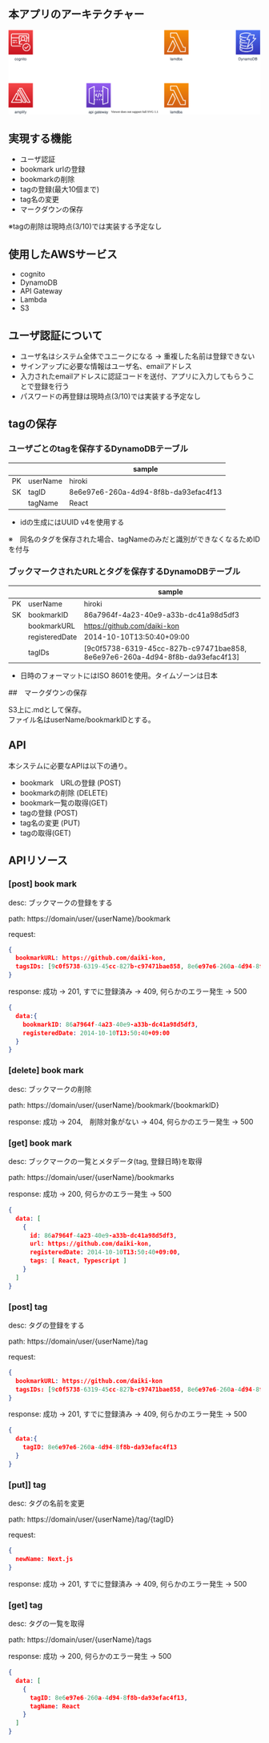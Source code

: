 ## 本アプリのアーキテクチャー

![](./image/architecture.drawio.svg)

## 実現する機能

- ユーザ認証
- bookmark urlの登録
- bookmarkの削除
- tagの登録(最大10個まで)
- tag名の変更
- マークダウンの保存

※tagの削除は現時点(3/10)では実装する予定なし

## 使用したAWSサービス

- cognito
- DynamoDB
- API Gateway
- Lambda
- S3

## ユーザ認証について

- ユーザ名はシステム全体でユニークになる -> 重複した名前は登録できない
- サインアップに必要な情報はユーザ名、emailアドレス
- 入力されたemailアドレスに認証コードを送付、アプリに入力してもらうことで登録を行う
- パスワードの再登録は現時点(3/10)では実装する予定なし

## tagの保存

### ユーザごとのtagを保存するDynamoDBテーブル

|     |          | sample                               | 
| --- | -------- | ------------------------------------ | 
| PK  | userName | hiroki                               | 
| SK  | tagID    | 8e6e97e6-260a-4d94-8f8b-da93efac4f13 | 
|     | tagName  | React                                | 

- idの生成にはUUID v4を使用する

※　同名のタグを保存された場合、tagNameのみだと識別ができなくなるためIDを付与

### ブックマークされたURLとタグを保存するDynamoDBテーブル

|     |                | sample                                                                       | 
| --- | -------------- | ---------------------------------------------------------------------------- | 
| PK  | userName       | hiroki                                                                       | 
| SK  | bookmarkID     | 86a7964f-4a23-40e9-a33b-dc41a98d5df3                                         | 
|     | bookmarkURL    | https://github.com/daiki-kon                                                 | 
|     | registeredDate | 2014-10-10T13:50:40+09:00                                                    | 
|     | tagIDs         | [9c0f5738-6319-45cc-827b-c97471bae858, 8e6e97e6-260a-4d94-8f8b-da93efac4f13] | 

- 日時のフォーマットにはISO 8601を使用。タイムゾーンは日本

##　マークダウンの保存

S3上に.mdとして保存。  
ファイル名はuserName/bookmarkIDとする。

## API

本システムに必要なAPIは以下の通り。

- bookmark　URLの登録 (POST)
- bookmarkの削除 (DELETE)
- bookmark一覧の取得(GET)
- tagの登録 (POST)
- tag名の変更 (PUT)
- tagの取得(GET)

## APIリソース

### [post] book mark
desc: ブックマークの登録をする

path: https://domain/user/{userName}/bookmark

request:
```.json
{
  bookmarkURL: https://github.com/daiki-kon,
  tagsIDs: [9c0f5738-6319-45cc-827b-c97471bae858, 8e6e97e6-260a-4d94-8f8b-da93efac4f13]
}
```

response: 成功 -> 201, すでに登録済み -> 409, 何らかのエラー発生 -> 500
```.json
{
  data:{
    bookmarkID: 86a7964f-4a23-40e9-a33b-dc41a98d5df3,
    registeredDate: 2014-10-10T13:50:40+09:00
  }
}
```

### [delete] book mark
desc: ブックマークの削除

path: https://domain/user/{userName}/bookmark/{bookmarkID}

response: 成功 -> 204,　削除対象がない -> 404, 何らかのエラー発生 -> 500

### [get] book mark
desc: ブックマークの一覧とメタデータ(tag, 登録日時)を取得

path: https://domain/user/{userName}/bookmarks

response: 成功 -> 200, 何らかのエラー発生 -> 500
```.json
{
  data: [
    {
      id: 86a7964f-4a23-40e9-a33b-dc41a98d5df3,
      url: https://github.com/daiki-kon,
      registeredDate: 2014-10-10T13:50:40+09:00,
      tags: [ React, Typescript ]
    }
  ]
}
```

### [post] tag
desc: タグの登録をする

path: https://domain/user/{userName}/tag

request:
```.json
{
  bookmarkURL: https://github.com/daiki-kon
  tagsIDs: [9c0f5738-6319-45cc-827b-c97471bae858, 8e6e97e6-260a-4d94-8f8b-da93efac4f13]
}
```

response: 成功 -> 201, すでに登録済み -> 409, 何らかのエラー発生 -> 500
```.json
{
  data:{
    tagID: 8e6e97e6-260a-4d94-8f8b-da93efac4f13
  }
}
```

### [put]] tag
desc: タグの名前を変更

path: https://domain/user/{userName}/tag/{tagID}

request:
```.json
{
  newName: Next.js
}
```

response: 成功 -> 201, すでに登録済み -> 409, 何らかのエラー発生 -> 500

### [get] tag
desc: タグの一覧を取得

path: https://domain/user/{userName}/tags

response: 成功 -> 200, 何らかのエラー発生 -> 500
```.json
{
  data: [
    {
      tagID: 8e6e97e6-260a-4d94-8f8b-da93efac4f13,
      tagName: React
    }
  ]
}
```